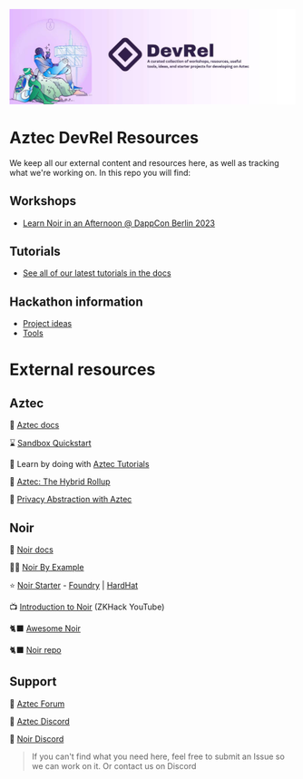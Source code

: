 ![alt text](assets/gh-devrel.jpeg)

# Aztec DevRel Resources
We keep all our external content and resources here, as well as tracking what we're working on. In this repo you will find:

## Workshops
- [Learn Noir in an Afternoon @ DappCon Berlin 2023](workshops/dappcon-berlin-2023/)

## Tutorials
- [See all of our latest tutorials in the docs](https://docs.aztec.network/dev_docs/tutorials/main)

## Hackathon information
- [Project ideas](hackathons/INSPIRATION.md)
- [Tools](hackathons/TOOLS.md)

# External resources

## Aztec

📃 [Aztec docs](https://docs.aztec.network/)

⌛ [Sandbox Quickstart](https://docs.aztec.network/dev_docs/getting_started/quickstart)

📑 Learn by doing with [Aztec Tutorials](https://docs.aztec.network/dev_docs/tutorials/main)

🔷 [Aztec: The Hybrid Rollup](https://medium.com/aztec-protocol/aztec-the-hybrid-zkrollup-a90a197bf22e)

🙈 [Privacy Abstraction with Aztec](https://medium.com/aztec-protocol/privacy-abstraction-with-aztec-def9da73eb5)

## Noir

📃 [Noir docs](https://noir-lang.org/)

🧑‍💻 [Noir By Example](https://noir-by-example.org/)

⭐ [Noir Starter](https://github.com/noir-lang/noir-starter/tree/main) - [Foundry](https://github.com/noir-lang/noir-starter/tree/main/with-foundry) | [HardHat](https://github.com/noir-lang/noir-starter/tree/main/next-hardhat) 

📺 [Introduction to Noir](https://www.youtube.com/watch?v=5CziMfChveY&t=3479s) (ZKHack YouTube)

🐈‍⬛ [Awesome Noir](https://github.com/noir-lang/awesome-noir) 

🐈‍⬛ [Noir repo](https://github.com/noir-lang/noir)

## Support

🔷 [Aztec Forum](https://discourse.aztec.network/)

🔷 [Aztec Discord](https://discord.aztec.network)

👾 [Noir Discord](https://discord.com/invite/JtqzkdeQ6G)

>If you can't find what you need here, feel free to submit an Issue so we can work on it. Or contact us on Discord

